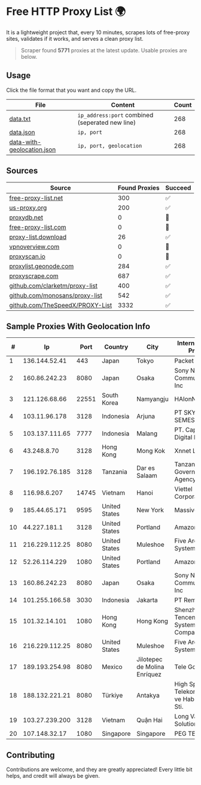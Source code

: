 
# Free HTTP Proxy List 🌍

It is a lightweight project that, every 10 minutes, scrapes lots of free-proxy sites, validates if it works, and serves a clean proxy list.


> Scraper found **5771** proxies at the latest update. Usable proxies are below.

## Usage

Click the file format that you want and copy the URL.


|File|Content|Count|
|----|-------|-----|
|[data.txt](https://raw.githubusercontent.com/themiralay/Proxy-List-World/master/data.txt)|`ip_address:port` combined (seperated new line)|268|
|[data.json](https://raw.githubusercontent.com/themiralay/Proxy-List-World/master/data.json)|`ip, port`|268|
|[data-with-geolocation.json](https://raw.githubusercontent.com/themiralay/Proxy-List-World/master/data-with-geolocation.json)|`ip, port, geolocation`|268|

## Sources

|Source|Found Proxies|Succeed|
|------|-------------|-------|
|[free-proxy-list.net](https://free-proxy-list.net)|300|✅|
|[us-proxy.org](https://www.us-proxy.org)|200|✅|
|[proxydb.net](http://proxydb.net)|0|🚫|
|[free-proxy-list.com](https://free-proxy-list.com/?page=&port=&type%5B%5D=http&type%5B%5D=https&up_time=0&search=Search)|0|🚫|
|[proxy-list.download](https://www.proxy-list.download/HTTP)|26|✅|
|[vpnoverview.com](https://vpnoverview.com/privacy/anonymous-browsing/free-proxy-servers)|0|🚫|
|[proxyscan.io](https://www.proxyscan.io)|0|🚫|
|[proxylist.geonode.com](https://proxylist.geonode.com/api/proxy-list?limit=300&page=1&sort_by=lastChecked&sort_type=desc&protocols=http,https)|284|✅|
|[proxyscrape.com](https://api.proxyscrape.com/v2/?request=displayproxies&protocol=http&timeout=10000&country=all&ssl=all&anonymity=all)|687|✅|
|[github.com/clarketm/proxy-list](https://raw.githubusercontent.com/clarketm/proxy-list/master/proxy-list-raw.txt)|400|✅|
|[github.com/monosans/proxy-list](https://raw.githubusercontent.com/monosans/proxy-list/main/proxies/http.txt)|542|✅|
|[github.com/TheSpeedX/PROXY-List](https://raw.githubusercontent.com/TheSpeedX/PROXY-List/master/http.txt)|3332|✅|


## Sample Proxies With Geolocation Info

|#|Ip|Port|Country|City|Internet Service Provider|
|-|--|----|-------|----|-------------------------|
|1|136.144.52.41|443|Japan|Tokyo|Packet Host, Inc.|
|2|160.86.242.23|8080|Japan|Osaka|Sony Network Communications Inc|
|3|121.126.68.66|22551|South Korea|Namyangju|HAIonNet|
|4|103.11.96.178|3128|Indonesia|Arjuna|PT SKYLINE SEMESTA|
|5|103.137.111.65|7777|Indonesia|Malang|PT. Capoeng Digital Nusantara|
|6|43.248.8.70|3128|Hong Kong|Mong Kok|Xnnet LLC|
|7|196.192.76.185|3128|Tanzania|Dar es Salaam|Tanzania e-Government Agency|
|8|116.98.6.207|14745|Vietnam|Hanoi|Viettel Corporation|
|9|185.44.65.171|9595|United States|New York|Massivegrid LTD|
|10|44.227.181.1|3128|United States|Portland|Amazon.com, Inc.|
|11|216.229.112.25|8080|United States|Muleshoe|Five Area Systems, LLC|
|12|52.26.114.229|1080|United States|Portland|Amazon.com, Inc.|
|13|160.86.242.23|8080|Japan|Osaka|Sony Network Communications Inc|
|14|101.255.166.58|3030|Indonesia|Jakarta|PT Remala Abadi|
|15|101.32.14.101|1080|Hong Kong|Hong Kong|Shenzhen Tencent Computer Systems Company Limited|
|16|216.229.112.25|8080|United States|Muleshoe|Five Area Systems, LLC|
|17|189.193.254.98|8080|Mexico|Jilotepec de Molina Enríquez|Tele Go, Inc|
|18|188.132.221.21|8080|Türkiye|Antakya|High Speed Telekomunikasyon ve Hab. Hiz. Ltd. Sti.|
|19|103.27.239.200|3128|Vietnam|Quận Hai|Long Van System Solution|
|20|107.148.32.17|1080|Singapore|Singapore|PEG TECH INC|



## Contributing

Contributions are welcome, and they are greatly appreciated! Every
little bit helps, and credit will always be given.

